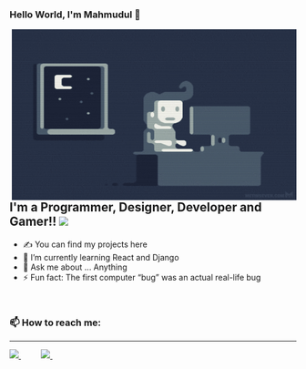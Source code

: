 ### Hello World, I'm Mahmudul  👋

 <img align="right" alt="GIF" src="https://github.com/mhasan213/mhasan213/blob/main/code.gif?raw=true" width="500" height="300" />


## I'm a Programmer, Designer, Developer and Gamer!! <img src="https://media.giphy.com/media/WUlplcMpOCEmTGBtBW/giphy.gif" width="30">
- ✍ You can find my projects here 
- 🌱 I’m currently learning React and Django
- 💬 Ask me about ... Anything
- ⚡ Fun fact: The first computer “bug” was an actual real-life bug

<br />
<h3>📫 How to reach me:</h3>
<hr>
<a href="mailto:m.h.shihab09@gmail.com"> <img src="https://img.icons8.com/fluent/48/000000/gmail.png" width="3.5%"/> </a>&nbsp;&nbsp;&nbsp;&nbsp;&nbsp;&nbsp;&nbsp;&nbsp;
<a href="https://linkedin.com/in/mahmudul-hasan9"> <img src="https://cdn.jsdelivr.net/npm/simple-icons@v3/icons/linkedin.svg" width="3.5%"/> </a>&nbsp;&nbsp;&nbsp;&nbsp;&nbsp;&nbsp;&nbsp;&nbsp;
<br />

[linkedin]: https://linkedin.com/in/mahmudul-hasan9
[e-mail]: m.h.shihab09@gmail.com
